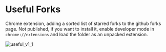 # Useful Forks

Chrome extension, adding a sorted list of starred forks to the github forks page. Not published, if you want to install it, enable developer mode in `chrome://extensions` and load the folder as an unpacked extension.

![useful_v1_1](https://user-images.githubusercontent.com/17261478/97032534-47c4f300-1562-11eb-928e-8a9b1ad75e26.PNG)
